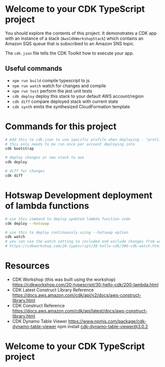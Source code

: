 # Welcome to your CDK TypeScript project

You should explore the contents of this project. It demonstrates a CDK app with an instance of a stack (`AwsCdkWorkshopStack`)
which contains an Amazon SQS queue that is subscribed to an Amazon SNS topic.

The `cdk.json` file tells the CDK Toolkit how to execute your app.

## Useful commands

- `npm run build` compile typescript to js
- `npm run watch` watch for changes and compile
- `npm run test` perform the jest unit tests
- `cdk deploy` deploy this stack to your default AWS account/region
- `cdk diff` compare deployed stack with current state
- `cdk synth` emits the synthesized CloudFormation template

# Commands for this project

```bash
# Add this to cdk.json to use specific profile when deploying - "profile": "[cli-profile-name]"
# this only needs to be run once per account deploying into
cdk bootstrap

# deploy changes or new stack to aws
cdk deploy

# diff for changes
cdk diff

```

# Hotswap Development deployment of lambda functions

```bash
# use this command to deploy updated lambda function code
cdk deploy --hotswap

# use this to deploy continuously using --hotswap option
cdk watch
# you can use the watch setting to included and exclude changes from watch deploy operations
# https://cdkworkshop.com/20-typescript/30-hello-cdk/300-cdk-watch.html
```

# Resources

- CDK Workshop (this was built using the workshop) https://cdkworkshop.com/20-typescript/30-hello-cdk/200-lambda.html
- CDK Latest Construct Library Reference https://docs.aws.amazon.com/cdk/api/v2/docs/aws-construct-library.html
- CDK Construct Reference https://docs.aws.amazon.com/cdk/api/latest/docs/aws-construct-library.html
- CDK Dynamo Table Viewer https://www.npmjs.com/package/cdk-dynamo-table-viewer npm install cdk-dynamo-table-viewer@3.0.2

# Welcome to your CDK TypeScript project
